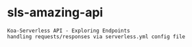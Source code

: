 # sls-amazing-api

    Koa-Serverless API - Exploring Endpoints
    handling requests/responses via serverless.yml config file
